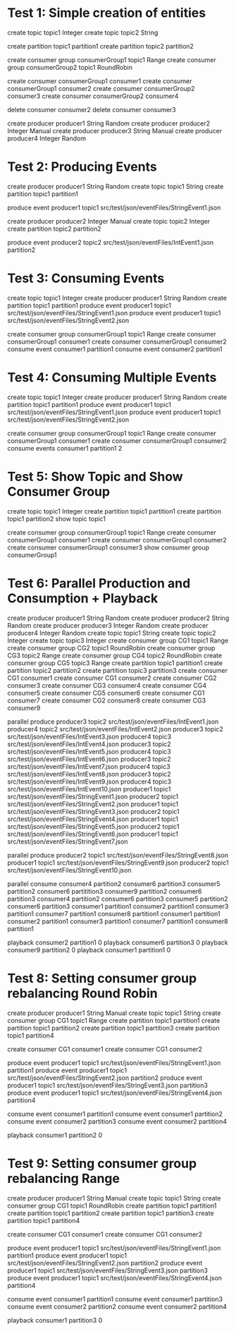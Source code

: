 # Test 1: Simple creation of entities

create topic topic1 Integer
create topic topic2 String

create partition topic1 partition1
create partition topic2 partition2

create consumer group consumerGroup1 topic1 Range
create consumer group consumerGroup2 topic1 RoundRobin

create consumer consumerGroup1 consumer1
create consumer consumerGroup1 consumer2
create consumer consumerGroup2 consumer3
create consumer consumerGroup2 consumer4

delete consumer consumer2
delete consumer consumer3

create producer producer1 String Random
create producer producer2 Integer Manual
create producer producer3 String Manual
create producer producer4 Integer Random

# Test 2: Producing Events

create producer producer1 String Random
create topic topic1 String
create partition topic1 partition1

produce event producer1 topic1 src/test/json/eventFiles/StringEvent1.json

create producer producer2 Integer Manual
create topic topic2 Integer
create partition topic2 partition2

produce event producer2 topic2 src/test/json/eventFiles/IntEvent1.json partition2

# Test 3: Consuming Events

create topic topic1 Integer
create producer producer1 String Random
create partition topic1 partition1
produce event producer1 topic1 src/test/json/eventFiles/StringEvent1.json
produce event producer1 topic1 src/test/json/eventFiles/StringEvent2.json

create consumer group consumerGroup1 topic1 Range
create consumer consumerGroup1 consumer1
create consumer consumerGroup1 consumer2
consume event consumer1 partition1
consume event consumer2 partition1

# Test 4: Consuming Multiple Events

create topic topic1 Integer
create producer producer1 String Random
create partition topic1 partition1
produce event producer1 topic1 src/test/json/eventFiles/StringEvent1.json
produce event producer1 topic1 src/test/json/eventFiles/StringEvent2.json

create consumer group consumerGroup1 topic1 Range
create consumer consumerGroup1 consumer1
create consumer consumerGroup1 consumer2
consume events consumer1 partition1 2

# Test 5: Show Topic and Show Consumer Group

create topic topic1 Integer
create partition topic1 partition1
create partition topic1 partition2
show topic topic1

create consumer group consumerGroup1 topic1 Range
create consumer consumerGroup1 consumer1
create consumer consumerGroup1 consumer2
create consumer consumerGroup1 consumer3
show consumer group consumerGroup1

# Test 6: Parallel Production and Consumption + Playback

create producer producer1 String Random
create producer producer2 String Random
create producer producer3 Integer Random
create producer producer4 Integer Random
create topic topic1 String
create topic topic2 Integer
create topic topic3 Integer
create consumer group CG1 topic1 Range
create consumer group CG2 topic1 RoundRobin
create consumer group CG3 topic2 Range
create consumer group CG4 topic2 RoundRobin
create consumer group CG5 topic3 Range
create partition topic1 partition1
create partition topic2 partition2
create partition topic3 partition3
create consumer CG1 consumer1
create consumer CG1 consumer2
create consumer CG2 consumer3
create consumer CG3 consumer4
create consumer CG4 consumer5
create consumer CG5 consumer6
create consumer CG1 consumer7
create consumer CG2 consumer8
create consumer CG3 consumer9

parallel produce producer3 topic2 src/test/json/eventFiles/IntEvent1.json producer4 topic2 src/test/json/eventFiles/IntEvent2.json producer3 topic2 src/test/json/eventFiles/IntEvent3.json producer4 topic3 src/test/json/eventFiles/IntEvent4.json producer3 topic2 src/test/json/eventFiles/IntEvent5.json producer4 topic3 src/test/json/eventFiles/IntEvent6.json producer3 topic2 src/test/json/eventFiles/IntEvent7.json producer4 topic3 src/test/json/eventFiles/IntEvent8.json producer3 topic2 src/test/json/eventFiles/IntEvent9.json producer4 topic3 src/test/json/eventFiles/IntEvent10.json producer1 topic1 src/test/json/eventFiles/StringEvent1.json producer2 topic1 src/test/json/eventFiles/StringEvent2.json producer1 topic1 src/test/json/eventFiles/StringEvent3.json producer2 topic1 src/test/json/eventFiles/StringEvent4.json producer1 topic1 src/test/json/eventFiles/StringEvent5.json producer2 topic1 src/test/json/eventFiles/StringEvent6.json producer1 topic1 src/test/json/eventFiles/StringEvent7.json

parallel produce producer2 topic1 src/test/json/eventFiles/StringEvent8.json producer1 topic1 src/test/json/eventFiles/StringEvent9.json producer2 topic1 src/test/json/eventFiles/StringEvent10.json

parallel consume consumer4 partition2 consumer6 partition3 consumer5 partition2 consumer6 partitition3 consumer9 partition2 consumer6 partition3 consumer4 partition2 consumer6 partition3 consumer5 partition2 consumer6 partition3 consumer1 partition1 consumer2 partition1 consumer3 partition1 consumer7 partition1 consumer8 partition1 consumer1 partition1 consumer2 partition1 consumer3 partition1 consumer7 partition1 consumer8 partition1

playback consumer2 partition1 0
playback consumer6 partition3 0
playback consumer9 partition2 0
playback consumer1 partition1 0

# Test 8: Setting consumer group rebalancing Round Robin

create producer producer1 String Manual
create topic topic1 String
create consumer group CG1 topic1 Range
create partition topic1 partition1
create partition topic1 partition2
create partition topic1 partition3
create partition topic1 partition4

create consumer CG1 consumer1
create consumer CG1 consumer2

produce event producer1 topic1 src/test/json/eventFiles/StringEvent1.json partition1
produce event producer1 topic1 src/test/json/eventFiles/StringEvent2.json partition2
produce event producer1 topic1 src/test/json/eventFiles/StringEvent3.json partition3
produce event producer1 topic1 src/test/json/eventFiles/StringEvent4.json partition4

consume event consumer1 partition1
consume event consumer1 partition2
consume event consumer2 partition3
consume event consumer2 partition4

playback consumer1 partition2 0

# Test 9: Setting consumer group rebalancing Range

create producer producer1 String Manual
create topic topic1 String
create consumer group CG1 topic1 RoundRobin
create partition topic1 partition1
create partition topic1 partition2
create partition topic1 partition3
create partition topic1 partition4

create consumer CG1 consumer1
create consumer CG1 consumer2

produce event producer1 topic1 src/test/json/eventFiles/StringEvent1.json partition1
produce event producer1 topic1 src/test/json/eventFiles/StringEvent2.json partition2
produce event producer1 topic1 src/test/json/eventFiles/StringEvent3.json partition3
produce event producer1 topic1 src/test/json/eventFiles/StringEvent4.json partition4

consume event consumer1 partition1
consume event consumer1 partition3
consume event consumer2 partition2
consume event consumer2 partition4

playback consumer1 partition3 0